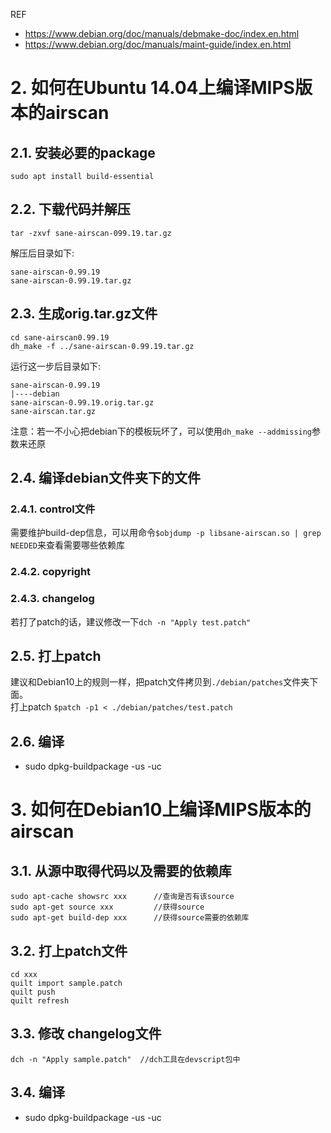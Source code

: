 REF

+ https://www.debian.org/doc/manuals/debmake-doc/index.en.html<br>
+ https://www.debian.org/doc/manuals/maint-guide/index.en.html<br>


# 2. 如何在Ubuntu 14.04上编译MIPS版本的airscan
## 2.1. 安装必要的package
```
sudo apt install build-essential
```

## 2.2. 下载代码并解压
```
tar -zxvf sane-airscan-099.19.tar.gz
```
解压后目录如下:
```
sane-airscan-0.99.19
sane-airscan-0.99.19.tar.gz
```
## 2.3. 生成orig.tar.gz文件
```
cd sane-airscan0.99.19
dh_make -f ../sane-airscan-0.99.19.tar.gz
```
运行这一步后目录如下:
```
sane-airscan-0.99.19
|----debian
sane-airscan-0.99.19.orig.tar.gz
sane-airscan.tar.gz
```
注意：若一不小心把debian下的模板玩坏了，可以使用`dh_make --addmissing`参数来还原

## 2.4. 编译debian文件夹下的文件
### 2.4.1. control文件
需要维护build-dep信息，可以用命令`$objdump -p libsane-airscan.so | grep NEEDED`来查看需要哪些依赖库

### 2.4.2. copyright
### 2.4.3. changelog
若打了patch的话，建议修改一下`dch -n "Apply test.patch"`

## 2.5. 打上patch
建议和Debian10上的规则一样，把patch文件拷贝到`./debian/patches`文件夹下面。<br>
打上patch `$patch -p1 < ./debian/patches/test.patch`

## 2.6. 编译
* sudo dpkg-buildpackage -us -uc

# 3. 如何在Debian10上编译MIPS版本的airscan
## 3.1. 从源中取得代码以及需要的依赖库
```
sudo apt-cache showsrc xxx		//查询是否有该source
sudo apt-get source xxx			//获得source
sudo apt-get build-dep xxx		//获得source需要的依赖库
```

## 3.2. 打上patch文件
```
cd xxx
quilt import sample.patch
quilt push
quilt refresh
```

## 3.3. 修改 changelog文件
```
dch -n "Apply sample.patch"	 //dch工具在devscript包中
```

## 3.4. 编译
* sudo dpkg-buildpackage -us -uc

